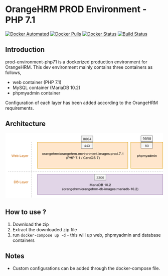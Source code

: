 # OrangeHRM PROD Environment - PHP 7.1
[![Docker Automated](https://img.shields.io/docker/automated/orangehrm/orangehrm-environment-images.svg)](https://hub.docker.com/r/orangehrm/orangehrm-environment-images/) [![Docker Pulls](https://img.shields.io/docker/pulls/orangehrm/orangehrm-environment-images.svg)](https://hub.docker.com/r/orangehrm/orangehrm-environment-images/) [![Docker Status](https://img.shields.io/docker/build/orangehrm/orangehrm-environment-images.svg)](https://hub.docker.com/r/orangehrm/orangehrm-environment-images/) [![Build Status](https://travis-ci.org/orangehrm/orangehrm-prod-environment.svg?branch=php-7.1)](https://travis-ci.org/orangehrm/orangehrm-prod-environment)

## Introduction

prod-environment-php71 is a dockerized production environment for OrangeHRM. This dev environment mainly contains three containers as follows,

- web container (PHP 7.1)
- MySQL container (MariaDB 10.2)
- phpmyadmin container

Configuration of each layer has been added according to the OrangeHRM requirements.

## Architecture
![php71 architecture](./doc-helpers/architecture.png)

## How to use ?

1. Download the zip
2. Extract the downloaded zip file 
3. run `docker-compose up -d` - this will up web, phpmyadmin and database containers


## Notes
- Custom configurations can be added through the docker-compose file. 